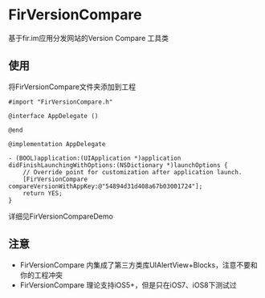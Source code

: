 # FirVersionCompare

基于fir.im应用分发网站的Version Compare 工具类

## 使用

将FirVersionCompare文件夹添加到工程

	#import "FirVersionCompare.h"

	@interface AppDelegate ()

	@end

	@implementation AppDelegate

	- (BOOL)application:(UIApplication *)application didFinishLaunchingWithOptions:(NSDictionary *)launchOptions {
    	// Override point for customization after application launch.
    	[FirVersionCompare compareVersionWithAppKey:@"54894d31d408a67b03001724"];
    	return YES;
	}    
详细见FirVersionCompareDemo

## 注意

* FirVersionCompare 内集成了第三方类库UIAlertView+Blocks，注意不要和你的工程冲突
* FirVersionCompare 理论支持iOS5+，但是只在iOS7、iOS8下测试过